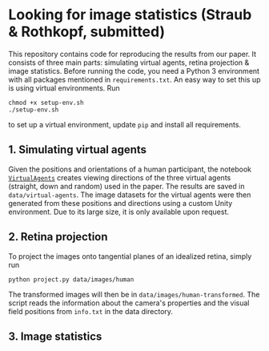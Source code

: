 # Looking for image statistics (Straub & Rothkopf, submitted)
This repository contains code for reproducing the results from our paper. It consists of three main parts: simulating virtual agents, retina projection & image statistics. Before running the code, you need a Python 3 environment with all packages mentioned in `requirements.txt`. An easy way to set this up is using virtual environments. Run

```
chmod +x setup-env.sh
./setup-env.sh
```

to set up a virtual environment, update `pip` and install all requirements.

## 1. Simulating virtual agents
Given the positions and orientations of a human participant, the notebook [`VirtualAgents`](https://github.com/dominikstrb/imgstats-frontiersin/blob/main/Virtual-Agents.ipynb) creates viewing directions of the three virtual agents (straight, down and random) used in the paper. The results are saved in `data/virtual-agents`. The image datasets for the virtual agents were then generated from these positions and directions using a custom Unity environment. Due to its large size, it is only available upon request.

## 2. Retina projection
To project the images onto tangential planes of an idealized retina, simply run

```
python project.py data/images/human
```

The transformed images will then be in `data/images/human-transformed`. The script reads the information about the camera's properties and the visual field positions from `info.txt` in the data directory. 

## 3. Image statistics
